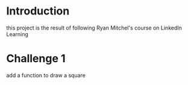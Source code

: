 # Introduction
this project is the result of following Ryan Mitchel's course on LinkedIn Learning

# Challenge 1
add a function to draw a square
